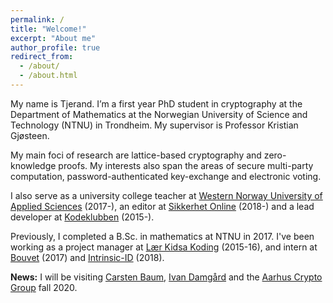 ```yaml
---
permalink: /
title: "Welcome!"
excerpt: "About me"
author_profile: true
redirect_from:
  - /about/
  - /about.html
---
```


My name is Tjerand. I’m a first year PhD student in cryptography at the Department of Mathematics at the Norwegian University of Science and Technology (NTNU) in Trondheim. My supervisor is Professor Kristian Gjøsteen.

My main foci of research are lattice-based cryptography and zero-knowledge proofs. My interests also span the areas of secure multi-party computation, password-authenticated key-exchange and electronic voting.

 I also serve as a university college teacher at [Western Norway University of Applied Sciences](https://www.hvl.no/en) (2017-), an editor at [Sikkerhet Online](https://www.sikkerhet.online/author/tjerand-silde) (2018-) and a lead developer at [Kodeklubben](http://oppgaver.kidsakoder.no) (2015-).

 Previously, I completed a B.Sc. in mathematics at NTNU in 2017. I've been working as a project manager at [Lær Kidsa Koding](https://www.kidsakoder.no) (2015-16), and intern at [Bouvet](https://en.bouvet.no) (2017) and [Intrinsic-ID](https://www.intrinsic-id.com) (2018).

 **News:** I will be visiting [Carsten Baum](http://www.carstenbaum.com), [Ivan Damgård](https://users-cs.au.dk/~ivan) and the [Aarhus Crypto Group](https://cs.au.dk/research/cryptography-and-security) fall 2020.
